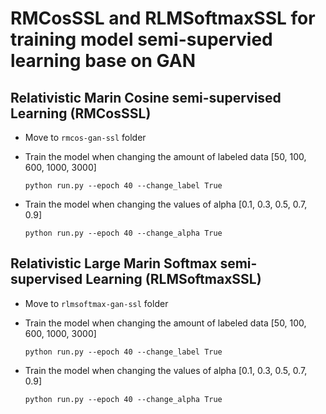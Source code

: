 # RMCosSSL and RLMSoftmaxSSL for training model semi-supervied learning base on GAN

## Relativistic Marin Cosine semi-supervised Learning (RMCosSSL)
- Move to `rmcos-gan-ssl` folder
- Train the model when changing the amount of labeled data [50, 100, 600, 1000, 3000]

  `python run.py --epoch 40 --change_label True`

- Train the model when changing the values of alpha [0.1, 0.3, 0.5, 0.7, 0.9]

  `python run.py --epoch 40 --change_alpha True`

## Relativistic Large Marin Softmax semi-supervised Learning (RLMSoftmaxSSL)
- Move to `rlmsoftmax-gan-ssl` folder
- Train the model when changing the amount of labeled data [50, 100, 600, 1000, 3000]

  `python run.py --epoch 40 --change_label True`
  
- Train the model when changing the values of alpha [0.1, 0.3, 0.5, 0.7, 0.9]

  `python run.py --epoch 40 --change_alpha True`

